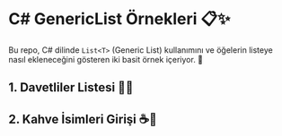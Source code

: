 # C# GenericList Örnekleri 📋✨

Bu repo, C# dilinde `List<T>` (Generic List) kullanımını ve öğelerin listeye nasıl ekleneceğini gösteren iki basit örnek içeriyor. 🎉

## 1. Davetliler Listesi 🎤👥
## 2. Kahve İsimleri Girişi ☕️📝
